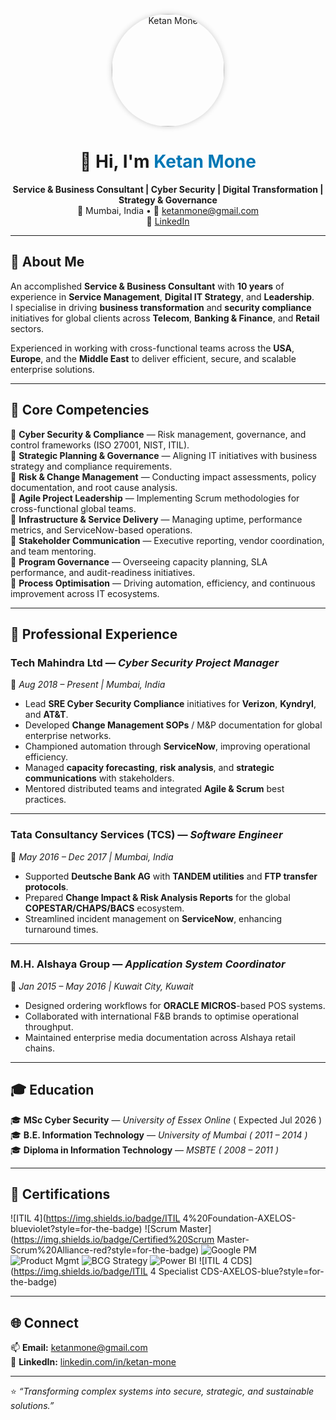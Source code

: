 <!-- ====== PROFILE PHOTO ====== -->
<p align="center">
  <img src="https://ketanmone.github.io/ketan-profile.jpeg" alt="Ketan Mone" width="180" style="border-radius:50%; box-shadow:0px 0px 10px rgba(0,0,0,0.2);">
</p>
<h1 align="center">👋 Hi, I'm <span style="color:#0077B5;">Ketan Mone</span></h1>

<p align="center">
<b>Service & Business Consultant | Cyber Security | Digital Transformation | Strategy & Governance</b><br>
📍 Mumbai, India • 📧 <a href="mailto:ketanmone@gmail.com">ketanmone@gmail.com</a><br>
🔗 <a href="https://www.linkedin.com/in/ketan-mone/">LinkedIn</a> 
</p>

---

## 🧭 About Me  
An accomplished **Service & Business Consultant** with **10 years** of experience in **Service Management**, **Digital IT Strategy**, and **Leadership**.  
I specialise in driving **business transformation** and **security compliance** initiatives for global clients across **Telecom**, **Banking & Finance**, and **Retail** sectors.  

Experienced in working with cross-functional teams across the **USA**, **Europe**, and the **Middle East** to deliver efficient, secure, and scalable enterprise solutions.

---

## 🧠 Core Competencies  

🧩 **Cyber Security & Compliance** — Risk management, governance, and control frameworks (ISO 27001, NIST, ITIL).  
🧩 **Strategic Planning & Governance** — Aligning IT initiatives with business strategy and compliance requirements.  
🧩 **Risk & Change Management** — Conducting impact assessments, policy documentation, and root cause analysis.  
🧩 **Agile Project Leadership** — Implementing Scrum methodologies for cross-functional global teams.  
🧩 **Infrastructure & Service Delivery** — Managing uptime, performance metrics, and ServiceNow-based operations.  
🧩 **Stakeholder Communication** — Executive reporting, vendor coordination, and team mentoring.  
🧩 **Program Governance** — Overseeing capacity planning, SLA performance, and audit-readiness initiatives.  
🧩 **Process Optimisation** — Driving automation, efficiency, and continuous improvement across IT ecosystems.  


---

## 💼 Professional Experience  

### **Tech Mahindra Ltd** — *Cyber Security Project Manager*  
📆 *Aug 2018 – Present | Mumbai, India*  
- Lead **SRE Cyber Security Compliance** initiatives for **Verizon**, **Kyndryl**, and **AT&T**.  
- Developed **Change Management SOPs** / M&P documentation for global enterprise networks.  
- Championed automation through **ServiceNow**, improving operational efficiency.  
- Managed **capacity forecasting**, **risk analysis**, and **strategic communications** with stakeholders.  
- Mentored distributed teams and integrated **Agile & Scrum** best practices.  

---

### **Tata Consultancy Services (TCS)** — *Software Engineer*  
📆 *May 2016 – Dec 2017 | Mumbai, India*  
- Supported **Deutsche Bank AG** with **TANDEM utilities** and **FTP transfer protocols**.  
- Prepared **Change Impact & Risk Analysis Reports** for the global **COPESTAR/CHAPS/BACS** ecosystem.  
- Streamlined incident management on **ServiceNow**, enhancing turnaround times.  

---

### **M.H. Alshaya Group** — *Application System Coordinator*  
📆 *Jan 2015 – May 2016 | Kuwait City, Kuwait*  
- Designed ordering workflows for **ORACLE MICROS**-based POS systems.  
- Collaborated with international F&B brands to optimise operational throughput.  
- Maintained enterprise media documentation across Alshaya retail chains.  

---

## 🎓 Education  
🎓 **MSc Cyber Security** — *University of Essex Online* ( Expected Jul 2026 )  
🎓 **B.E. Information Technology** — *University of Mumbai ( 2011 – 2014 )*  
🎓 **Diploma in Information Technology** — *MSBTE ( 2008 – 2011 )*  

---

## 🏅 Certifications  

![ITIL 4](https://img.shields.io/badge/ITIL 4%20Foundation-AXELOS-blueviolet?style=for-the-badge)
![Scrum Master](https://img.shields.io/badge/Certified%20Scrum Master-Scrum%20Alliance-red?style=for-the-badge)
![Google PM](https://img.shields.io/badge/Google%20Project%20Management-Coursera-blue?style=for-the-badge)
![Product Mgmt](https://img.shields.io/badge/Executive%20Program%20in%20Product%20Management-XLRI-green?style=for-the-badge)
![BCG Strategy](https://img.shields.io/badge/BCG%20Strategy%20Consulting%20Program-Forage-darkgreen?style=for-the-badge)
![Power BI](https://img.shields.io/badge/PwC%20Power%20BI%20Virtual%20Case%20Experience-Forage-lightgrey?style=for-the-badge)
![ITIL 4 CDS](https://img.shields.io/badge/ITIL 4 Specialist CDS-AXELOS-blue?style=for-the-badge)

---

## 🌐 Connect  
📫 **Email:** [ketanmone@gmail.com](mailto:ketanmone@gmail.com)  
🔗 **LinkedIn:** [linkedin.com/in/ketan-mone](https://www.linkedin.com/in/ketan-mone/)  

---

⭐ *“Transforming complex systems into secure, strategic, and sustainable solutions.”*
